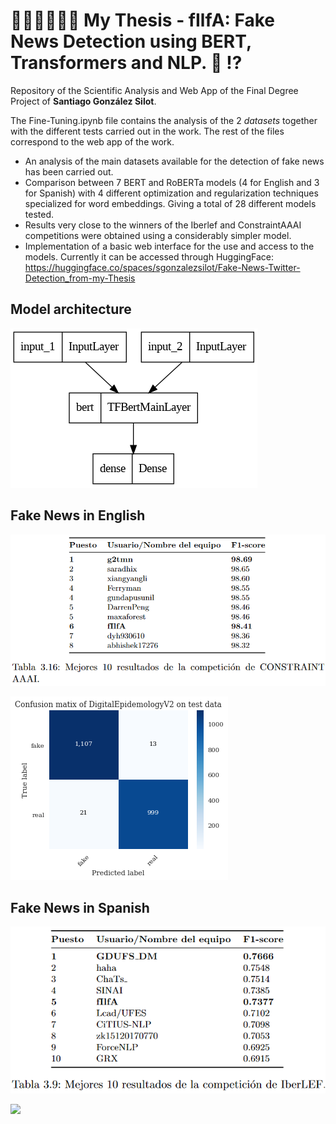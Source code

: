 # 👨🏽‍🎓👨🏽‍💻 My Thesis - fIlfA: Fake News Detection using BERT, Transformers and NLP. :newspaper: :interrobang:
Repository of the Scientific Analysis and Web App of the Final Degree Project of **Santiago González Silot**.

The Fine-Tuning.ipynb file contains the analysis of the 2 *datasets* together with the different tests carried out in the work.
The rest of the files correspond to the web app of the work.

* An analysis of the main datasets available for the detection of fake news has been carried out. 
* Comparison between 7 BERT and RoBERTa models (4 for English and 3 for Spanish) with 4 different optimization and regularization techniques specialized for word embeddings. Giving a total of 28 different models tested.
* Results very close to the winners of the Iberlef and ConstraintAAAI competitions were obtained using a considerably simpler model.
* Implementation of a basic web interface for the use and access to the models. Currently it can be accessed through HuggingFace: 
https://huggingface.co/spaces/sgonzalezsilot/Fake-News-Twitter-Detection_from-my-Thesis


## Model architecture
![](images/model_plot.png)

## Fake News in English
![](images/resultados_constraint.png)

![](images/mc_ingles.png)


## Fake News in Spanish
![](images/resultados_iberlef.png)

![](images/mc_español.png)
